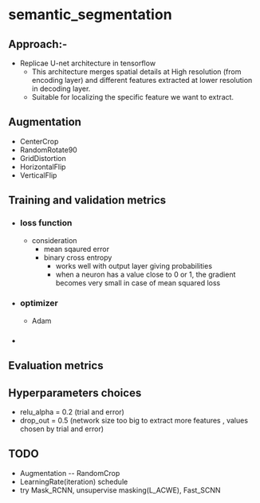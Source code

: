 # semantic_segmentation

## Approach:-
- Replicae U-net architecture in tensorflow 
  - This architecture merges spatial details at High resolution (from encoding layer) and  different features extracted at lower resolution  in decoding layer.
  - Suitable for localizing the specific feature we want to extract.

## Augmentation
- CenterCrop
- RandomRotate90
- GridDistortion
- HorizontalFlip
- VerticalFlip



## Training and validation metrics
- ### loss function
  - consideration
    - mean sqaured error
    - binary cross entropy
      - works well with output layer giving probabilities
      - when a neuron has a value close to 0 or 1, the gradient  becomes very small in case of mean squared loss
      
- ### optimizer
  - Adam

- ### 
## Evaluation metrics 
## Hyperparameters choices 
- relu_alpha = 0.2 (trial and error)
- drop_out = 0.5 (network size too big to extract more features , values chosen by trial and error)

## TODO 
  - Augmentation -- RandomCrop
  - LearningRate(iteration) schedule
  - try  Mask_RCNN, unsupervise masking(L_ACWE), Fast_SCNN
